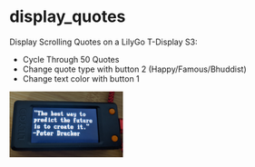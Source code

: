 # display_quotes

Display Scrolling Quotes on a LilyGo T-Display S3:

- Cycle Through 50 Quotes
- Change quote type with button 2 (Happy/Famous/Bhuddist)
- Change text color with button 1 

<img src="quote.jpg" width="200"/>




